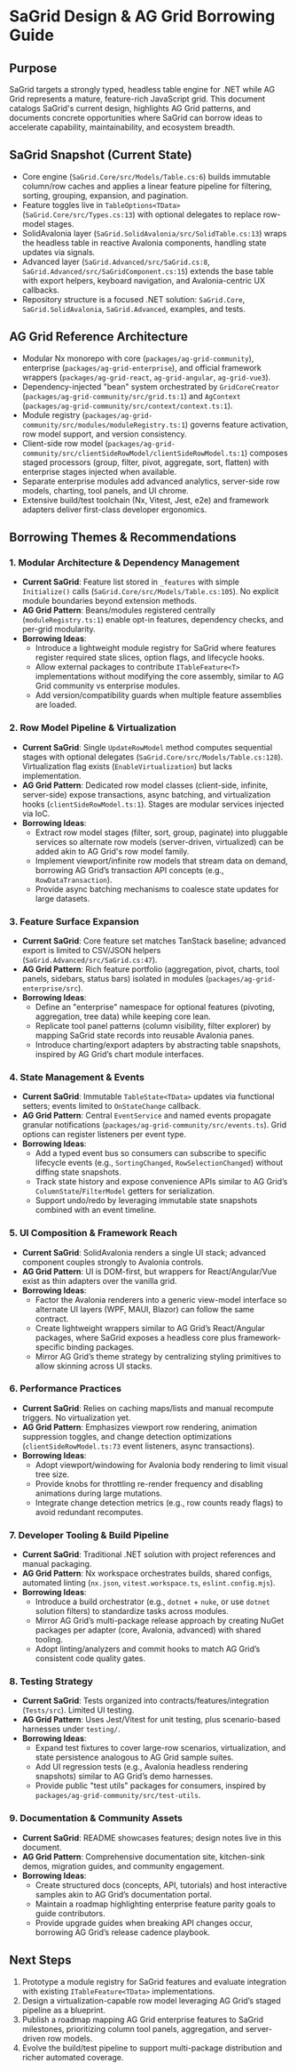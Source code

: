 # SaGrid Design & AG Grid Borrowing Guide

## Purpose
SaGrid targets a strongly typed, headless table engine for .NET while AG Grid represents a mature, feature-rich JavaScript grid. This document catalogs SaGrid's current design, highlights AG Grid patterns, and documents concrete opportunities where SaGrid can borrow ideas to accelerate capability, maintainability, and ecosystem breadth.

## SaGrid Snapshot (Current State)
- Core engine (`SaGrid.Core/src/Models/Table.cs:6`) builds immutable column/row caches and applies a linear feature pipeline for filtering, sorting, grouping, expansion, and pagination.
- Feature toggles live in `TableOptions<TData>` (`SaGrid.Core/src/Types.cs:13`) with optional delegates to replace row-model stages.
- SolidAvalonia layer (`SaGrid.SolidAvalonia/src/SolidTable.cs:13`) wraps the headless table in reactive Avalonia components, handling state updates via signals.
- Advanced layer (`SaGrid.Advanced/src/SaGrid.cs:8`, `SaGrid.Advanced/src/SaGridComponent.cs:15`) extends the base table with export helpers, keyboard navigation, and Avalonia-centric UX callbacks.
- Repository structure is a focused .NET solution: `SaGrid.Core`, `SaGrid.SolidAvalonia`, `SaGrid.Advanced`, examples, and tests.

## AG Grid Reference Architecture
- Modular Nx monorepo with core (`packages/ag-grid-community`), enterprise (`packages/ag-grid-enterprise`), and official framework wrappers (`packages/ag-grid-react`, `ag-grid-angular`, `ag-grid-vue3`).
- Dependency-injected "bean" system orchestrated by `GridCoreCreator` (`packages/ag-grid-community/src/grid.ts:1`) and `AgContext` (`packages/ag-grid-community/src/context/context.ts:1`).
- Module registry (`packages/ag-grid-community/src/modules/moduleRegistry.ts:1`) governs feature activation, row model support, and version consistency.
- Client-side row model (`packages/ag-grid-community/src/clientSideRowModel/clientSideRowModel.ts:1`) composes staged processors (group, filter, pivot, aggregate, sort, flatten) with enterprise stages injected when available.
- Separate enterprise modules add advanced analytics, server-side row models, charting, tool panels, and UI chrome.
- Extensive build/test toolchain (Nx, Vitest, Jest, e2e) and framework adapters deliver first-class developer ergonomics.

## Borrowing Themes & Recommendations

### 1. Modular Architecture & Dependency Management
- **Current SaGrid**: Feature list stored in `_features` with simple `Initialize()` calls (`SaGrid.Core/src/Models/Table.cs:105`). No explicit module boundaries beyond extension methods.
- **AG Grid Pattern**: Beans/modules registered centrally (`moduleRegistry.ts:1`) enable opt-in features, dependency checks, and per-grid modularity.
- **Borrowing Ideas**:
  - Introduce a lightweight module registry for SaGrid where features register required state slices, option flags, and lifecycle hooks.
  - Allow external packages to contribute `ITableFeature<T>` implementations without modifying the core assembly, similar to AG Grid community vs enterprise modules.
  - Add version/compatibility guards when multiple feature assemblies are loaded.

### 2. Row Model Pipeline & Virtualization
- **Current SaGrid**: Single `UpdateRowModel` method computes sequential stages with optional delegates (`SaGrid.Core/src/Models/Table.cs:128`). Virtualization flag exists (`EnableVirtualization`) but lacks implementation.
- **AG Grid Pattern**: Dedicated row model classes (client-side, infinite, server-side) expose transactions, async batching, and virtualization hooks (`clientSideRowModel.ts:1`). Stages are modular services injected via IoC.
- **Borrowing Ideas**:
  - Extract row model stages (filter, sort, group, paginate) into pluggable services so alternate row models (server-driven, virtualized) can be added akin to AG Grid's row model family.
  - Implement viewport/infinite row models that stream data on demand, borrowing AG Grid’s transaction API concepts (e.g., `RowDataTransaction`).
  - Provide async batching mechanisms to coalesce state updates for large datasets.

### 3. Feature Surface Expansion
- **Current SaGrid**: Core feature set matches TanStack baseline; advanced export is limited to CSV/JSON helpers (`SaGrid.Advanced/src/SaGrid.cs:47`).
- **AG Grid Pattern**: Rich feature portfolio (aggregation, pivot, charts, tool panels, sidebars, status bars) isolated in modules (`packages/ag-grid-enterprise/src`).
- **Borrowing Ideas**:
  - Define an "enterprise" namespace for optional features (pivoting, aggregation, tree data) while keeping core lean.
  - Replicate tool panel patterns (column visibility, filter explorer) by mapping SaGrid state records into reusable Avalonia panes.
  - Introduce charting/export adapters by abstracting table snapshots, inspired by AG Grid’s chart module interfaces.

### 4. State Management & Events
- **Current SaGrid**: Immutable `TableState<TData>` updates via functional setters; events limited to `OnStateChange` callback.
- **AG Grid Pattern**: Central `EventService` and named events propagate granular notifications (`packages/ag-grid-community/src/events.ts`). Grid options can register listeners per event type.
- **Borrowing Ideas**:
  - Add a typed event bus so consumers can subscribe to specific lifecycle events (e.g., `SortingChanged`, `RowSelectionChanged`) without diffing state snapshots.
  - Track state history and expose convenience APIs similar to AG Grid’s `ColumnState`/`FilterModel` getters for serialization.
  - Support undo/redo by leveraging immutable state snapshots combined with an event timeline.

### 5. UI Composition & Framework Reach
- **Current SaGrid**: SolidAvalonia renders a single UI stack; advanced component couples strongly to Avalonia controls.
- **AG Grid Pattern**: UI is DOM-first, but wrappers for React/Angular/Vue exist as thin adapters over the vanilla grid.
- **Borrowing Ideas**:
  - Factor the Avalonia renderers into a generic view-model interface so alternate UI layers (WPF, MAUI, Blazor) can follow the same contract.
  - Create lightweight wrappers similar to AG Grid’s React/Angular packages, where SaGrid exposes a headless core plus framework-specific binding packages.
  - Mirror AG Grid’s theme strategy by centralizing styling primitives to allow skinning across UI stacks.

### 6. Performance Practices
- **Current SaGrid**: Relies on caching maps/lists and manual recompute triggers. No virtualization yet.
- **AG Grid Pattern**: Emphasizes viewport row rendering, animation suppression toggles, and change detection optimizations (`clientSideRowModel.ts:73` event listeners, async transactions).
- **Borrowing Ideas**:
  - Adopt viewport/windowing for Avalonia body rendering to limit visual tree size.
  - Provide knobs for throttling re-render frequency and disabling animations during large mutations.
  - Integrate change detection metrics (e.g., row counts ready flags) to avoid redundant recomputes.

### 7. Developer Tooling & Build Pipeline
- **Current SaGrid**: Traditional .NET solution with project references and manual packaging.
- **AG Grid Pattern**: Nx workspace orchestrates builds, shared configs, automated linting (`nx.json`, `vitest.workspace.ts`, `eslint.config.mjs`).
- **Borrowing Ideas**:
  - Introduce a build orchestrator (e.g., `dotnet` + `nuke`, or use `dotnet` solution filters) to standardize tasks across modules.
  - Mirror AG Grid’s multi-package release approach by creating NuGet packages per adapter (core, Avalonia, advanced) with shared tooling.
  - Adopt linting/analyzers and commit hooks to match AG Grid’s consistent code quality gates.

### 8. Testing Strategy
- **Current SaGrid**: Tests organized into contracts/features/integration (`Tests/src`). Limited UI testing.
- **AG Grid Pattern**: Uses Jest/Vitest for unit testing, plus scenario-based harnesses under `testing/`.
- **Borrowing Ideas**:
  - Expand test fixtures to cover large-row scenarios, virtualization, and state persistence analogous to AG Grid sample suites.
  - Add UI regression tests (e.g., Avalonia headless rendering snapshots) similar to AG Grid’s demo harnesses.
  - Provide public "test utils" packages for consumers, inspired by `packages/ag-grid-community/src/test-utils`.

### 9. Documentation & Community Assets
- **Current SaGrid**: README showcases features; design notes live in this document.
- **AG Grid Pattern**: Comprehensive documentation site, kitchen-sink demos, migration guides, and community engagement.
- **Borrowing Ideas**:
  - Create structured docs (concepts, API, tutorials) and host interactive samples akin to AG Grid’s documentation portal.
  - Maintain a roadmap highlighting enterprise feature parity goals to guide contributors.
  - Provide upgrade guides when breaking API changes occur, borrowing AG Grid’s release cadence playbook.

## Next Steps
1. Prototype a module registry for SaGrid features and evaluate integration with existing `ITableFeature<TData>` implementations.
2. Design a virtualization-capable row model leveraging AG Grid’s staged pipeline as a blueprint.
3. Publish a roadmap mapping AG Grid enterprise features to SaGrid milestones, prioritizing column tool panels, aggregation, and server-driven row models.
4. Evolve the build/test pipeline to support multi-package distribution and richer automated coverage.
